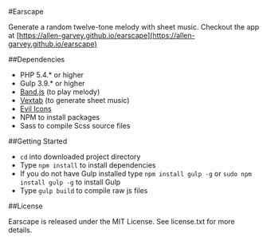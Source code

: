 #Earscape

Generate a random twelve-tone melody with sheet music. Checkout the app at [https://allen-garvey.github.io/earscape](https://allen-garvey.github.io/earscape)

##Dependencies

* PHP 5.4.* or higher
* Gulp 3.9.* or higher
* [Band.js](https://github.com/meenie/band.js) (to play melody)
* [Vextab](https://github.com/0xfe/vextab) (to generate sheet music)
* [Evil Icons](https://github.com/outpunk/evil-icons)
* NPM to install packages
* Sass to compile Scss source files

##Getting Started

* `cd` into downloaded project directory
* Type `npm install` to install dependencies
* If you do not have Gulp installed type `npm install gulp -g` or `sudo npm install gulp -g` to install Gulp
* Type `gulp build` to compile raw js files

##License

Earscape is released under the MIT License. See license.txt for more details.